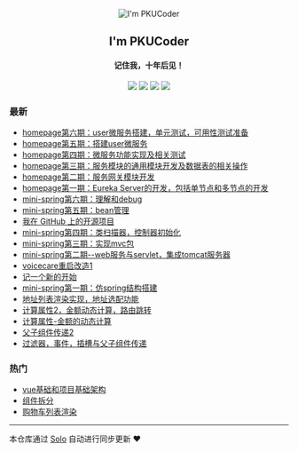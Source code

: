 <p align="center"><img alt="I'm PKUCoder" src="https://static.b3log.org/images/brand/solo-32.png"></p><h2 align="center">
I'm PKUCoder
</h2>

<h4 align="center">记住我，十年后见！</h4>
<p align="center"><a title="I'm PKUCoder" target="_blank" href="https://github.com/ChenforCode/solo-blog"><img src="https://img.shields.io/github/last-commit/ChenforCode/solo-blog.svg?style=flat-square&color=FF9900"></a>
<a title="GitHub repo size in bytes" target="_blank" href="https://github.com/ChenforCode/solo-blog"><img src="https://img.shields.io/github/repo-size/ChenforCode/solo-blog.svg?style=flat-square"></a>
<a title="Solo Version" target="_blank" href="https://github.com/b3log/solo/releases"><img src="https://img.shields.io/badge/solo-3.6.5-f1e05a.svg?style=flat-square&color=blueviolet"></a>
<a title="Hits" target="_blank" href="https://github.com/b3log/hits"><img src="https://hits.b3log.org/ChenforCode/solo-blog.svg"></a></p>

### 最新

* [homepage第六期：user微服务搭建，单元测试，可用性测试准备](http://www.chenforcode.cn/articles/2019/11/13/1573638906090.html)
* [homepage第五期：搭建user微服务](http://www.chenforcode.cn/articles/2019/11/12/1573546132145.html)
* [homepage第四期：微服务功能实现及相关测试](http://www.chenforcode.cn/articles/2019/11/11/1573477681356.html)
* [homepage第三期：服务模块的通用模块开发及数据表的相关操作](http://www.chenforcode.cn/articles/2019/11/11/1573461505738.html)
* [homepage第二期：服务网关模块开发](http://www.chenforcode.cn/articles/2019/11/10/1573382601329.html)
* [homepage第一期：Eureka Server的开发，包括单节点和多节点的开发](http://www.chenforcode.cn/articles/2019/11/10/1573377266331.html)
* [mini-spring第六期：理解和debug](http://www.chenforcode.cn/articles/2019/11/08/1573168779164.html)
* [mini-spring第五期：bean管理](http://www.chenforcode.cn/articles/2019/11/08/1573143927961.html)
* [我在 GitHub 上的开源项目](http://www.chenforcode.cn/my-github-repos)
* [mini-spring第四期：类扫描器，控制器初始化](http://www.chenforcode.cn/articles/2019/11/05/1572884925888.html)
* [mini-spring第三期：实现mvc包](http://www.chenforcode.cn/articles/2019/11/04/1572882363994.html)
* [mini-spring第二期--web服务与servlet，集成tomcat服务器](http://www.chenforcode.cn/articles/2019/11/04/1572880564685.html)
* [voicecare重启改造1](http://www.chenforcode.cn/articles/2019/11/03/1572773933138.html)
* [记一个新的开始](http://www.chenforcode.cn/articles/2019/10/31/1572517891466.html)
* [mini-spring第一期：仿spring结构搭建](http://www.chenforcode.cn/articles/2019/10/30/1572431516565.html)
* [地址列表渲染实现，地址选配功能](http://www.chenforcode.cn/articles/2019/10/28/1572273859120.html)
* [计算属性2，金额动态计算，路由跳转](http://www.chenforcode.cn/articles/2019/10/28/1572229031253.html)
* [计算属性-金额的动态计算](http://www.chenforcode.cn/articles/2019/10/27/1572190241349.html)
* [父子组件传递2](http://www.chenforcode.cn/articles/2019/10/26/1572096302288.html)
* [过滤器，事件，插槽与父子组件传递](http://www.chenforcode.cn/articles/2019/10/26/1572070300619.html)

### 热门

* [vue基础和项目基础架构](http://www.chenforcode.cn/articles/2019/10/24/1571917762708.html)
* [组件拆分](http://www.chenforcode.cn/articles/2019/10/25/1571981151377.html)
* [购物车列表渲染](http://www.chenforcode.cn/articles/2019/10/25/1572013318403.html)



---

本仓库通过 [Solo](https://github.com/b3log/solo) 自动进行同步更新 ❤️ 